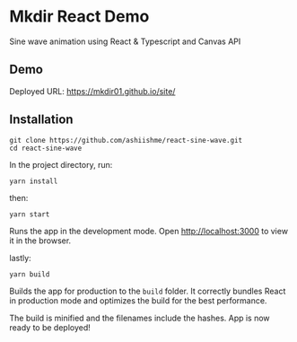 # Mkdir React Demo

Sine wave animation using React &amp; Typescript and Canvas API

## Demo

Deployed URL: https://mkdir01.github.io/site/

## Installation

```
git clone https://github.com/ashiishme/react-sine-wave.git
cd react-sine-wave
```

In the project directory, run:

```
yarn install
```
then:

```
yarn start
```
Runs the app in the development mode.
Open [http://localhost:3000](http://localhost:3000) to view it in the browser.

lastly:

```
yarn build
```

Builds the app for production to the `build` folder.
It correctly bundles React in production mode and optimizes the build for the best performance.

The build is minified and the filenames include the hashes. App is now ready to be deployed!
